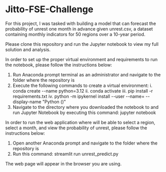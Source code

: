 # Jitto-FSE-Challenge
For this project, I was tasked with building a model that can forecast the probability of unrest one month in advance given unrest.csv, a dataset containing monthly indicators for 50 regions over a 10-year period.

Please clone this repository and run the Jupyter notebook to view my full solution and analysis.

In order to set up the proper virtual environment and requirements to run the notebook, please follow the instructions below:

1. Run Anaconda prompt terminal as an administrator and navigate to the folder where the repository is
2. Execute the following commands to create a virtual environment:
   i. conda create --name <env-name> python=3.12
   ii. conda activate <env-name>
   iii. pip install -r requirements.txt
   iv. python -m ipykernel install --user --name=<env-name> --display-name "Python (<env-name>)"
3. Navigate to the directory where you downloaded the notebook to and run Jupyter Notebook by executing this command: jupyter notebook

In order to run the web application where will be able to select a region, select a month, and view the probability of unrest, please follow the instructions below:

1. Open another Anaconda prompt and navigate to the folder where the repository is
2. Run this command: streamlit run unrest_predict.py

The web page will appear in the browser you are using.
   
